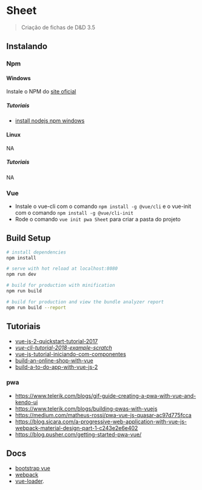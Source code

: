 # Sheet
> Criação de fichas de D&amp;D 3.5

## Instalando
### Npm
#### Windows
Instale o NPM do [site oficial](https://www.npmjs.com/get-npm)
##### Tutoriais

- [install nodejs npm windows](http://blog.teamtreehouse.com/install-node-js-npm-windows)

#### Linux
NA
##### Tutoriais
NA
### Vue
- Instale o vue-cli com o comando `npm install -g @vue/cli` e o vue-init com o comando `npm install -g @vue/cli-init`
- Rode o comando `vue init pwa Sheet` para criar a pasta do projeto

## Build Setup
``` bash
# install dependencies
npm install

# serve with hot reload at localhost:8080
npm run dev

# build for production with minification
npm run build

# build for production and view the bundle analyzer report
npm run build --report
```

## Tutoriais
- [vue-js-2-quickstart-tutorial-2017](https://codingthesmartway.com/vue-js-2-quickstart-tutorial-2017/)
- *[vue-cli-tutorial-2018-example-scratch](https://appdividend.com/2018/02/09/vue-cli-tutorial-2018-example-scratch/)*
- [vue-js-tutorial-iniciando-com-componentes](https://medium.com/@kessiacastro/vue-js-tutorial-iniciando-com-componentes-4445b3eb0ffe)
- [build-an-online-shop-with-vue](https://scotch.io/courses/build-an-online-shop-with-vue/vue-cli)
- [build-a-to-do-app-with-vue-js-2](https://scotch.io/tutorials/build-a-to-do-app-with-vue-js-2)
### pwa
- https://www.telerik.com/blogs/gif-guide-creating-a-pwa-with-vue-and-kendo-ui
- https://www.telerik.com/blogs/building-pwas-with-vuejs
- https://medium.com/matheus-rossi/pwa-vue-js-quasar-ac97d775fcca
- https://blog.sicara.com/a-progressive-web-application-with-vue-js-webpack-material-design-part-1-c243e2e6e402
- https://blog.pusher.com/getting-started-pwa-vue/
## Docs
- [bootstrap vue](https://bootstrap-vue.js.org/docs)
- [webpack](http://vuejs-templates.github.io/webpack/)
- [vue-loader](http://vuejs.github.io/vue-loader).
